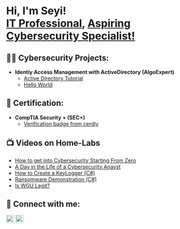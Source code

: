 <h1>Hi, I'm Seyi! <br/><a href="https://github.com/richiejay">IT Professional</a>, <a href="https://www.linkedin.com/in/sheyitaiwo/">Aspiring Cybersecurity Specialist!</a></h1>

<h2>👨‍💻 Cybersecurity Projects:</h2>

- <b>Identiy Access Management with ActiveDirectory (AlgoExpert)</b>
  - [Active Directory Tutorial](https://github.com/joshmadakor1/Algorithms-Practice)
  - [Hello World](https://github.com/joshmadakor1/Algorithms-Practice)

<h2>📄 Certification:</h2>

- <b>CompTIA Security + (SEC+)</b>
  - [Verification badge from cerdly](https://www.credly.com/badges/4865031c-5b12-4278-be1d-213cdeb70eb4/linked_in_profile)



<h2>📺 Videos on Home-Labs</h2>

- [How to get into Cybersecurity Starting From Zero](https://www.youtube.com/watch?v=a83ASGn_V_s)
- [A Day in the Life of a Cybersecurity Anayst](https://www.youtube.com/watch?v=uHy3oM7NnoU)
- [How to Create a KeyLogger (C#)](https://www.youtube.com/watch?v=N-L9hklSlNk)
- [Ransomware Demonstration (C#)](https://www.youtube.com/watch?v=OfvdQeh79s0)
- [Is WGU Legit?](https://www.youtube.com/watch?v=E2MwRWxDBkA)

<h2> 🤳 Connect with me:</h2>

[<img align="left" alt="JoshMadakor | YouTube" width="22px" src="https://cdn.jsdelivr.net/npm/simple-icons@v3/icons/youtube.svg" />][youtube]
[<img align="left" alt="SheyiTaiwo | LinkedIn" width="22px" src="https://cdn.jsdelivr.net/npm/simple-icons@v3/icons/linkedin.svg" />][linkedin]

[youtube]: https://www.youtube.com/c/joshmadakor
[linkedin]: https://linkedin.com/in/sheyitaiwo

<!--
**joshmadakor1/joshmadakor1** is a ✨ _special_ ✨ repository because its `README.md` (this file) appears on your GitHub profile.

Here are some ideas to get you started:

- 🔭 I’m currently working on ...
- 🌱 I’m currently learning ...
- 👯 I’m looking to collaborate on ...
- 🤔 I’m looking for help with ...
- 💬 Ask me about ...
- 📫 How to reach me: ...
- 😄 Pronouns: ...
- ⚡ Fun fact: ...
-->
